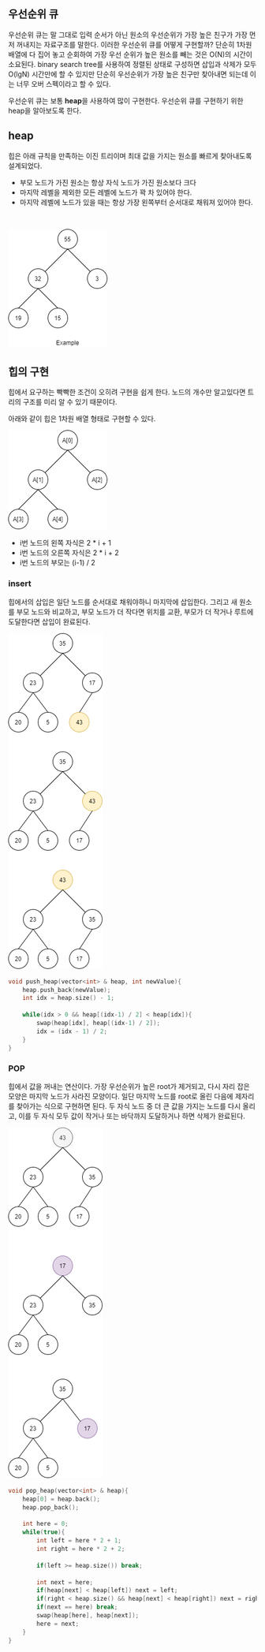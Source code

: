 ## 우선순위 큐 

우선순위 큐는 말 그대로 입력 순서가 아닌 원소의 우선순위가 가장 높은 친구가 가장 먼저 꺼내지는 자료구조를 말한다. 
이러한 우선순위 큐를 어떻게 구현할까? 
단순히 1차원 배열에 다 집어 놓고 순회하여 가장 우선 순위가 높은 원소를 빼는 것은 O(N)의 시간이 소요된다. 
binary search tree를 사용하여 정렬된 상태로 구성하면 삽입과 삭제가 모두 O(lgN) 시간만에 할 수 있지만 
단순히 우선순위가 가장 높은 친구만 찾아내면 되는데 이는 너무 오버 스펙이라고 할 수 있다. 

우선순위 큐는 보통 **heap**을 사용하여 많이 구현한다. 우선순위 큐를 구현하기 위한 heap을 알아보도록 한다.

## heap  

힙은 아래 규칙을 만족하는 이진 트리이며 최대 값을 가지는 원소를 빠르게 찾아내도록 설계되었다.  

- 부모 노드가 가진 원소는 항상 자식 노드가 가진 원소보다 크다
- 마지막 레벨을 제외한 모든 레벨에 노드가 꽉 차 있어야 한다.
- 마지막 레벨에 노드가 있을 때는 항상 가장 왼쪽부터 순서대로 채워져 있어야 한다.

<br/>

![heap](/images/heap.png)  


## 힙의 구현  

힙에서 요구하는 빡빡한 조건이 오히려 구현을 쉽게 한다. 
노드의 개수만 알고있다면 트리의 구조를 미리 알 수 있기 때문이다.  

아래와 같이 힙은 1차원 배열 형태로 구현할 수 있다.

![heap_array](/images/heap_array.png)  

- i번 노드의 왼쪽 자식은 2 * i + 1
- i번 노드의 오른쪽 자식은 2 * i + 2
- i번 노드의 부모는 (i-1) / 2

### insert 

힙에서의 삽입은 일단 노드를 순서대로 채워야하니 마지막에 삽입한다. 
그리고 새 원소를 부모 노드와 비교하고, 부모 노드가 더 작다면 위치를 교환, 
부모가 더 작거나 루트에 도달한다면 삽입이 완료된다.

![heap_insert](/images/heap_insert.png)  

``` cpp
void push_heap(vector<int> & heap, int newValue){
	heap.push_back(newValue);
	int idx = heap.size() - 1;

	while(idx > 0 && heap[(idx-1) / 2] < heap[idx]){
		swap(heap[idx], heap[(idx-1) / 2]);
		idx = (idx - 1) / 2;
	}
}
```

### POP  

힙에서 값을 꺼내는 연산이다. 
가장 우선순위가 높은 root가 제거되고, 다시 자리 잡은 모양은 마지막 노드가 사라진 모양이다.
일단 마지막 노드를 root로 올린 다음에 제자리를 찾아가는 식으로 구현하면 된다. 
두 자식 노드 중 더 큰 값을 가지는 노드를 다시 올리고, 
이를 두 자식 모두 값이 작거나 또는 바닥까지 도달하거나 하면 삭제가 완료된다.

![heap_pop](/images/heap_pop.png)  

``` cpp
void pop_heap(vector<int> & heap){
	heap[0] = heap.back();
	heap.pop_back();

	int here = 0;
	while(true){
		int left = here * 2 + 1;
		int right = here * 2 + 2;

		if(left >= heap.size()) break;

		int next = here;
		if(heap[next] < heap[left]) next = left;
		if(right < heap.size() && heap[next] < heap[right]) next = right;
		if(next == here) break;
		swap(heap[here], heap[next]);
		here = next;
	}
}
```